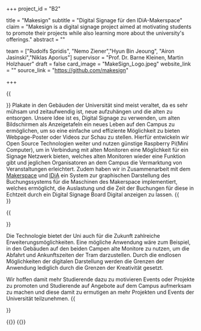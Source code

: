 +++
project_id = "B2"

title = "Makesign"
subtitle = "Digital Signage für den IDiA-Makerspace"
claim = "Makesign is a digital signage project aimed at motivating students to promote their projects while also learning more about the university's offerings."
abstract = ""

team = ["Rudolfs Spridis", "Nemo Ziener","Hyun Bin Jeoung", "Airon Jasinski","Niklas Aporius"]
supervisor = "Prof. Dr. Barne Kleinen, Martin Holzhauer"
draft = false
card_image = "MakeSign_Logo.jpeg"
website_link = ""
source_link = "https://github.com/makesign"

+++

{{<section title="Our Goal">}}
Plakate in den Gebäuden der Universität sind meist veraltet, da es sehr mühsam und zeitaufwendig ist, neue aufzuhängen und die alten zu entsorgen. Unsere Idee ist es, Digital Signage zu verwenden, um alten Bildschirmen als Anzeigetafeln ein neues Leben auf den Campus zu ermöglichen, um so eine einfache und effiziente Möglichkeit zu bieten Webpage-Poster oder Videos zur Schau zu stellen.
Hierfür entwickeln wir Open Source Technologien weiter und nutzen günstige Raspberry Pi(Mini Computer), um in Verbindung mit alten Monitoren eine Möglichkeit für ein Signage Netzwerk bieten, welches alten Monitoren wieder eine Funktion gibt und jeglichen Organisatoren an dem Campus die Vermarktung von Veranstaltungen erleichtert. 
Zudem haben wir in Zusammenarbeit mit dem [Makerspace](https://entrepreneurship.htw-berlin.de/ueber-uns/ideas-in-action-idia/idia-spaces/maker-space/) und [IDiA](https://entrepreneurship.htw-berlin.de/ueber-uns/ideas-in-action-idia/ueber-idia/) ein System zur graphischen Darstellung des Buchungssystems für die Maschinen des Makerspace implementiert, welches ermöglicht, die Auslastung und die Zeit der Buchungen für diese in Echtzeit durch ein Digital Signage Board Digital anzeigen zu lassen. 
{{</section>}}

 
{{<section title="Future">}}

Die Technologie bietet der Uni auch für die Zukunft zahlreiche Erweiterungsmöglichkeiten. Eine mögliche Anwendung wäre zum Beispiel, in den Gebäuden auf den beiden Campen alte Monitore zu nutzen, um die Abfahrt und Ankunftszeiten der Tram darzustellen. Durch die endlosen Möglichkeiten der digitalen Darstellung werden die Grenzen der Anwendung lediglich durch die Grenzen der Kreativität gesetzt.

Wir hoffen damit mehr Studierende dazu zu motivieren Events oder Projekte zu promoten und Studierende auf Angebote auf dem Campus aufmerksam zu machen und diese damit zu ermutigen an mehr Projekten und Events der Universität teilzunehmen.
{{</section>}}

{{<gallery>}}
{{</gallery>}}
